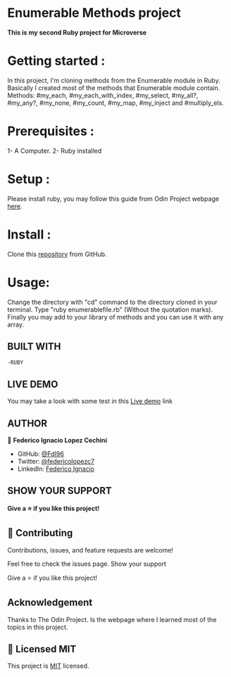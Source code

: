 # Enumerable Methods project

**This is my second Ruby project for Microverse**

# Getting started :

In this project, I'm cloning methods from the Enumerable module in Ruby. Basically I created most of the methods that Enumerable module contain.
Methods: #my_each, #my_each_with_index, #my_select, #my_all?, #my_any?, #my_none, #my_count, #my_map, #my_inject and #multiply_els.

# Prerequisites :

1- A Computer.
2- Ruby installed

# Setup :

Please install ruby, you may follow this guide from Odin Project webpage [here](https://www.theodinproject.com/courses/ruby-programming/lessons/installing-ruby-ruby-programming).

# Install :

Clone this [repository](https://github.com/FdI96/Project-2-Enumerable-Methods/tree/Features) from GitHub.

# Usage:

Change the directory with "cd" command to the directory cloned in your terminal.
Type "ruby enumerablefile.rb" (Without the quotation marks).
Finally you may add to your library of methods and you can use it with any array.

## BUILT WITH

    -RUBY

## LIVE DEMO

You may take a look with some test in this [Live demo](https://repl.it/@FdI96/BewitchedTurbulentMuse#main.rb) link

## AUTHOR

👤 **Federico Ignacio Lopez Cechini**

- GitHub: [@FdI96](https://github.com/FdI96)
- Twitter: [@federicolopezc7 ](https://twitter.com/federicolopezc7)
- LinkedIn: [Federico Ignacio](https://www.linkedin.com/in/federico-ignacio-3285411a4/)

## SHOW YOUR SUPPORT

**Give a ⭐️ if you like this project!**

## 🤝 Contributing

Contributions, issues, and feature requests are welcome!

Feel free to check the issues page. Show your support

Give a ⭐️ if you like this project!

## Acknowledgement

Thanks to The Odin Project. Is the webpage where I learned most of the topics in this project.

## 📝 Licensed MIT

This project is [MIT](https://github.com/FdI96/Project-2-Enumerable-Methods/blob/Development/LICENSE) licensed.
